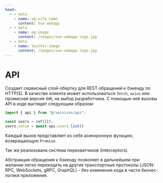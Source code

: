 ```yaml
---
head:
  - - meta
    - name: og:site_name
      content: Vue webapp
  - - meta
    - name: og:image
      content: /images/vue-webapp-logo.jpg
  - - meta
    - name: twitter:image
      content: /images/vue-webapp-logo.jpg
---
```


# API

Создает сервисный слой-обертку для REST обращений к бэкенду по HTTP(S). В качестве клиента может использоваться `fetch`, `axios` или промисная версия `XHR`, на выбор разработчика. С помощью неё вызовы API в коде выглядят следующим образом:

```js
import { api } from "@/services/api";

const users = ref([]);
users.value = await api.users.list()
```

Каждый вызов представляет из себя асинхронную функцию, возвращающую `Promise`.

Так же реализована система перехватчиков (interceptors).

Абстракция обращения к бэкенду позволяет в дальнейшем при желании легко переходить на другие транспортные протоколы (JSON-RPC, WebSockets, gRPC, GraphQL) - без изменения кода в части бизнес-логики приложения.